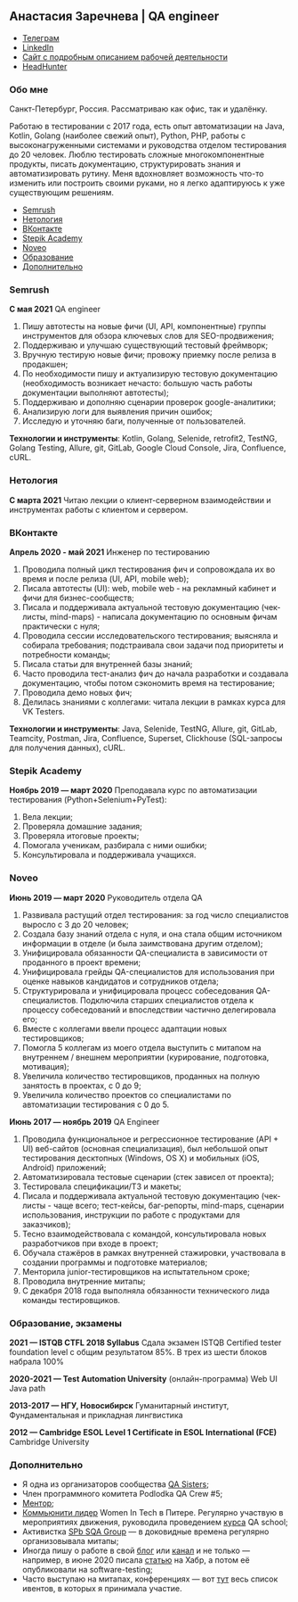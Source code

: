 ## Анастасия Заречнева | QA engineer

 - [Телеграм](https://t.me/aozherelyeva)
 - [LinkedIn](https://www.linkedin.com/in/aozherelyeva/)
 - [Сайт с подробным описанием рабочей
   деятельности](https://qanastasiya.netlify.app/)
 - [HeadHunter](https://spb.hh.ru/resume/4a837f62ff074ec1c50039ed1f65724b7a6431)   

###  Обо мне

Санкт-Петербург, Россия. Рассматриваю как офис, так и удалёнку.

Работаю в тестировании с 2017 года, есть опыт автоматизации на Java, Kotlin, Golang (наиболее свежий опыт), Python, PHP, работы с высоконагруженными системами и руководства отделом тестирования до 20 человек. Люблю тестировать сложные многокомпонентные продукты, писать документацию, структурировать знания и автоматизировать рутину. Меня вдохновляет возможность что-то изменить или построить своими руками, но я легко адаптируюсь к уже существующим решениям.

- [Semrush](#semrush)
- [Нетология](#нетология)
- [ВКонтакте](#вконтакте)
- [Stepik Academy](#stepik-academy)
- [Noveo](#noveo)
- [Образование](#образование-экзамены)
- [Дополнительно](#дополнительно)

### Semrush
**С мая 2021** QA engineer

1. Пишу автотесты на новые фичи (UI, API, компонентные) группы инструментов для обзора ключевых слов для SEO-продвижения;
2. Поддерживаю и улучшаю существующий тестовый фреймворк;
3. Вручную тестирую новые фичи; провожу приемку после релиза в продакшен;
4. По необходимости пишу и актуализирую тестовую документацию (необходимость возникает нечасто: большую часть работы документации выполняют автотесты);
5. Поддерживаю и дополняю сценарии проверок google-аналитики;
6. Анализирую логи для выявления причин ошибок;
7. Исследую и уточняю баги, полученные от пользователей.

**Технологии и инструменты**: Kotlin, Golang, Selenide, retrofit2, TestNG, Golang Testing, Allure, git, GitLab, Google Cloud Console, Jira, Confluence, cURL.

### Нетология
**С марта 2021** Читаю лекции о клиент-серверном взаимодействии и инструментах работы с клиентом и сервером.

### ВКонтакте
**Апрель 2020 - май 2021** Инженер по тестированию
1. Проводила полный цикл тестирования фич и сопровождала их во время и после релиза (UI, API, mobile web);  
2. Писала автотесты (UI): web, mobile web - на рекламный кабинет и фичи для бизнес-сообществ;  
3. Писала и поддерживала актуальной тестовую документацию (чек-листы, mind-maps) - написала документацию по основным фичам практически с нуля;  
4. Проводила сессии исследовательского тестирования; выясняла и собирала требования; подстраивала свои задачи под приоритеты и потребности команды;  
5. Писала статьи для внутренней базы знаний;  
6. Часто проводила тест-анализ фич до начала разработки и создавала документацию, чтобы потом сэкономить время на тестирование;  
7. Проводила демо новых фич;  
8. Делилась знаниями с коллегами: читала лекции в рамках курса для VK Testers.  
  
**Технологии и инструменты**: Java, Selenide, TestNG, Allure, git, GitLab, Teamcity, Postman, Jira, Confluence, Superset, Clickhouse (SQL-запросы для получения данных), cURL.

### Stepik Academy
**Ноябрь 2019 — март 2020**
Преподавала курс по автоматизации тестирования (Python+Selenium+PyTest):  
1. Вела лекции;  
2. Проверяла домашние задания;  
3. Проверяла итоговые проекты;  
4. Помогала ученикам, разбирала с ними ошибки;  
5. Консультировала и поддерживала учащихся.

### Noveo
**Июнь  2019 — март  2020**
Руководитель отдела QA
1. Развивала растущий отдел тестирования: за год число специалистов выросло с 3 до 20 человек;  
2. Создала базу знаний отдела с нуля, и она стала общим источником информации в отделе (и была заимствована другим отделом);  
3. Унифицировала обязанности QA-специалиста в зависимости от проданного в проект времени;  
4. Унифицировала грейды QA-специалистов для использования при оценке навыков кандидатов и сотрудников отдела;  
5. Структурировала и унифицировала процесс собеседования QA-специалистов. Подключила старших специалистов отдела к процессу собеседований и впоследствии частично делегировала его;  
6. Вместе с коллегами ввели процесс адаптации новых тестировщиков;  
7. Помогла 5 коллегам из моего отдела выступить с митапом на внутреннем / внешнем мероприятии (курирование, подготовка, мотивация);  
8. Увеличила количество тестировщиков, проданных на полную занятость в проектах, с 0 до 9;  
9. Увеличила количество проектов со специалистами по автоматизации тестирования с 0 до 5.

**Июнь  2017 — ноябрь  2019**
QA Engineer
1. Проводила функциональное и регрессионное тестирование (API + UI) веб-сайтов (основная специализация), был небольшой опыт тестирования десктопных (Windows, OS X) и мобильных (iOS, Android) приложений;  
2. Автоматизировала тестовые сценарии (стек зависел от проекта);  
3. Тестировала спецификации/ТЗ и макеты;  
4. Писала и поддерживала актуальной тестовую документацию (чек-листы - чаще всего; тест-кейсы, баг-репорты, mind-maps, сценарии использования, инструкции по работе с продуктами для заказчиков);  
5. Тесно взаимодействовала с командой, консультировала новых разработчиков при входе в проект;  
6. Обучала стажёров в рамках внутренней стажировки, участвовала в создании программы и подготовке материалов;  
7. Менторила junior-тестировщиков на испытательном сроке;  
7. Проводила внутренние митапы;  
9. С декабря 2018 года выполняла обязанности технического лида команды тестировщиков.


### Образование, экзамены
**2021 — ISTQB CTFL 2018 Syllabus**
Сдала экзамен ISTQB Certified tester foundation level с общим результатом 85%. В трех из шести блоков набрала 100%

**2020-2021 — Test Automation University** (онлайн-программа)
Web UI Java path

**2013-2017 — НГУ, Новосибирск**
Гуманитарный институт, Фундаментальная и прикладная лингвистика
  
**2012 — Cambridge ESOL Level 1 Certificate in ESOL International (FCE)**
Cambridge University

### Дополнительно

 - Я одна из организаторов сообщества [QA Sisters](https://sites.google.com/view/qasisters);
 - Член программного комитета Podlodka QA Crew #5;
 - [Ментор](https://getmentor.dev/mentor/anastasiia-zarechneva-388);
 - [Коммьюнити лидер](http://women-in-tech.org/ru) Women In Tech в Питере. Регулярно участвую в мероприятиях движения, руководила проведением [курса](https://stepik.org/course/73926) QA school;
 - Активистка [SPb SQA Group](https://t.me/spbsqa) — в доковидные времена регулярно организовывала митапы;
 - Иногда пишу о работе в свой [блог](https://teletype.in/@qa_nastasiya) или [канал](https://t.me/test_pass) и не только — например, в июне 2020 писала [статью](https://habr.com/ru/company/jugru/blog/506048/) на Хабр, а потом её опубликовали на software-testing;
 - Часто выступаю на митапах, конференциях — вот [тут](https://qanastasiya.netlify.app/events.html) весь список ивентов, в которых я принимала участие.
